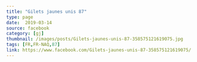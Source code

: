 ```yaml
---
title: "Gilets jaunes unis 87"
type: page
date:  2019-03-14
source: facebook
category: [gj]
thumbnail: /images/posts/Gilets-jaunes-unis-87-358575121619075.jpg
tags: [FR,FR-NAQ,87]
link: https://www.facebook.com/Gilets-jaunes-unis-87-358575121619075/
---
```

